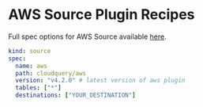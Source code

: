 # AWS Source Plugin Recipes

Full spec options for AWS Source available [here](https://github.com/cloudquery/cloudquery/blob/main/plugins/source/aws/docs/configuration.md).

```yaml
kind: source
spec:
  name: aws
  path: cloudquery/aws
  version: "v4.2.0" # latest version of aws plugin
  tables: ["*"]
  destinations: ["YOUR_DESTINATION"]
```
